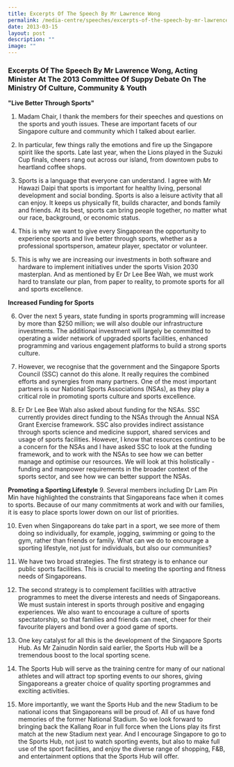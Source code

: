 ```yaml
---
title: Excerpts Of The Speech By Mr Lawrence Wong
permalink: /media-centre/speeches/excerpts-of-the-speech-by-mr-lawrence-wong/
date: 2013-03-15
layout: post
description: ""
image: ""
---
```

### **Excerpts Of The Speech By Mr Lawrence Wong, Acting Minister At The 2013 Committee Of Suppy Debate On The Ministry Of Culture, Community & Youth**

**"Live Better Through Sports"**
1.  Madam Chair, I thank the members for their speeches and questions on the sports and youth issues. These are important facets of our Singapore culture and community which I talked about earlier.

2.  In particular, few things rally the emotions and fire up the Singapore spirit like the sports. Late last year, when the Lions played in the Suzuki Cup finals, cheers rang out across our island, from downtown pubs to heartland coffee shops.

3.  Sports is a language that everyone can understand. I agree with Mr Hawazi Daipi that sports is important for healthy living, personal development and social bonding. Sports is also a leisure activity that all can enjoy. It keeps us physically fit, builds character, and bonds family and friends. At its best, sports can bring people together, no matter what our race, background, or economic status.

4.  This is why we want to give every Singaporean the opportunity to experience sports and live better through sports, whether as a professional sportsperson, amateur player, spectator or volunteer.

5.  This is why we are increasing our investments in both software and hardware to implement initiatives under the sports Vision 2030 masterplan. And as mentioned by Er Dr Lee Bee Wah, we must work hard to translate our plan, from paper to reality, to promote sports for all and sports excellence.

**Increased Funding for Sports**

6.  Over the next 5 years, state funding in sports programming will increase by more than $250 million; we will also double our infrastructure investments. The additional investment will largely be committed to operating a wider network of upgraded sports facilities, enhanced programming and various engagement platforms to build a strong sports culture.

7.  However, we recognise that the government and the Singapore Sports Council (SSC) cannot do this alone. It really requires the combined efforts and synergies from many partners. One of the most important partners is our National Sports Associations (NSAs), as they play a critical role in promoting sports culture and sports excellence.

8.  Er Dr Lee Bee Wah also asked about funding for the NSAs. SSC currently provides direct funding to the NSAs through the Annual NSA Grant Exercise framework. SSC also provides indirect assistance through sports science and medicine support, shared services and usage of sports facilities. However, I know that resources continue to be a concern for the NSAs and I have asked SSC to look at the funding framework, and to work with the NSAs to see how we can better manage and optimise our resources. We will look at this holistically - funding and manpower requirements in the broader context of the sports sector, and see how we can better support the NSAs.

**Promoting a Sporting Lifestyle**
9.  Several members including Dr Lam Pin Min have highlighted the constraints that Singaporeans face when it comes to sports. Because of our many commitments at work and with our families, it is easy to place sports lower down on our list of priorities.

10.  Even when Singaporeans do take part in a sport, we see more of them doing so individually, for example, jogging, swimming or going to the gym, rather than friends or family. What can we do to encourage a sporting lifestyle, not just for individuals, but also our communities?

11.  We have two broad strategies. The first strategy is to enhance our public sports facilities. This is crucial to meeting the sporting and fitness needs of Singaporeans.

12.  The second strategy is to complement facilities with attractive programmes to meet the diverse interests and needs of Singaporeans. We must sustain interest in sports through positive and engaging experiences. We also want to encourage a culture of sports spectatorship, so that families and friends can meet, cheer for their favourite players and bond over a good game of sports.

13.  One key catalyst for all this is the development of the Singapore Sports Hub. As Mr Zainudin Nordin said earlier, the Sports Hub will be a tremendous boost to the local sporting scene.

14.  The Sports Hub will serve as the training centre for many of our national athletes and will attract top sporting events to our shores, giving Singaporeans a greater choice of quality sporting programmes and exciting activities.

15.  More importantly, we want the Sports Hub and the new Stadium to be national icons that Singaporeans will be proud of. All of us have fond memories of the former National Stadium. So we look forward to bringing back the Kallang Roar in full force when the Lions play its first match at the new Stadium next year. And I encourage Singapore to go to the Sports Hub, not just to watch sporting events, but also to make full use of the sport facilities, and enjoy the diverse range of shopping, F&B, and entertainment options that the Sports Hub will offer.